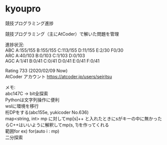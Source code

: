 # kyoupro
競技プログラミング進捗

競技プログラミング（主にAtCoder）で解いた問題を管理

進捗状況:  
ABC A:155/155 B:155/155 C:113/155 D:11/155 E:2/30 F0/30  
ARC A:40/103 B:0/103 C:1/103 D:0/103  
AGC A:1/41 B:0/41 C:0/41 D:0/41 E:0/41 F:0/41

Rating 733 (2020/02/09 Now)  
AtCoder アカウント
https://atcoder.jp/users/seiritsu

メモ:  
abc147C -> bit全探索  
Pythonは文字列操作に便利  
wslに環境を移行  
桁DPをする(abc155e, yukicoder No.636)  
map<string, int> mp に対してmp[s]++ と入れたときにsがキーの中に無かったらC++はいいように解釈してmp(s, 1)を作ってくれる  
範囲for ex) for(auto i : mp)  
二分探索  